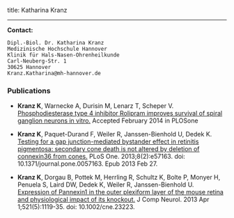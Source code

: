 title: Katharina Kranz

 
***


**Contact:**

	Dipl.-Biol. Dr. Katharina Kranz
	Medizinische Hochschule Hannover
	Klinik für Hals-Nasen-Ohrenheilkunde
	Carl-Neuberg-Str. 1
	30625 Hannover
	Kranz.Katharina@mh-hannover.de


### Publications


* **Kranz K**, Warnecke A, Durisin M, Lenarz T, Scheper V. [Phosphodiesterase type 4 inhibitor Rolipram improves survival of spiral ganglion neurons in vitro.](http://www.plosone.org/article/info%3Adoi%2F10.1371%2Fjournal.pone.0092157) Accepted February 2014 in PLOSone

* **Kranz K**, Paquet-Durand F, Weiler R, Janssen-Bienhold U, Dedek K. [Testing for a gap junction-mediated bystander effect in retinitis pigmentosa: secondary cone death is not altered by deletion of connexin36 from cones.](http://www.plosone.org/article/info%3Adoi%2F10.1371%2Fjournal.pone.0057163) PLoS One. 2013;8(2):e57163. doi: 10.1371/journal.pone.0057163. Epub 2013 Feb 27.

* **Kranz K**, Dorgau B, Pottek M, Herrling R, Schultz K, Bolte P, Monyer H, Penuela S, Laird DW, Dedek K, Weiler R, Janssen-Bienhold U. [Expression of Pannexin1 in the outer plexiform layer of the mouse retina and physiological impact of its knockout.](http://onlinelibrary.wiley.com/doi/10.1002/cne.23223/abstract) J Comp Neurol. 2013 Apr 1;521(5):1119-35. doi: 10.1002/cne.23223.
